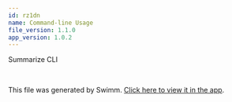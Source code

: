 ```yaml
---
id: rz1dn
name: Command-line Usage
file_version: 1.1.0
app_version: 1.0.2
---
```


Summarize CLI

<br/>

This file was generated by Swimm. [Click here to view it in the app](https://app.swimm.io/repos/Z2l0aHViJTNBJTNBb3Blbi1tZXRhLWV4dHJhY3Rpb24lM0ElM0FhZGFtY2hhbmRyYQ==/docs/rz1dn).
